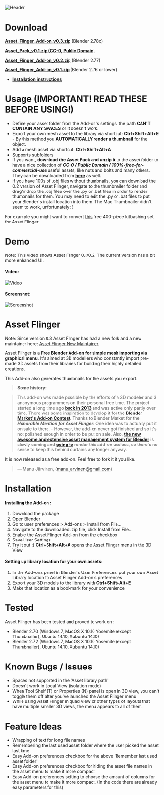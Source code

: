 ![Header](http://i.imgur.com/gp3BdlI.jpg)

# Download

**[Asset_Flinger_Add-on_v0.3.zip](https://github.com/black-h0bB1T/Asset-Flinger/blob/master/releases/Asset_Flinger_Add-on_v0.3.zip?raw=true)** (Blender 2.78c)

**[Asset_Pack_v0.1.zip (CC-0, Public Domain)](http://files.manujarvinen.com/asset_pack_v0.1.zip)**

**[Asset_Flinger_Add-on_v0.2.zip](http://files.manujarvinen.com/Asset_Flinger/Asset_Flinger_Add-on_v0.2.zip)** (Blender 2.77)

**[Asset_Flinger_Add-on_v0.1.zip](http://files.manujarvinen.com/Asset_Flinger/Asset_Flinger_Add-on_v0.1.zip)** (Blender 2.76 or lower)

- **[Installation instructions](https://github.com/BlenderAid/Asset-Flinger#installation)**

# Usage (IMPORTANT! READ THESE BEFORE USING!)

* Define your asset folder from the Add-on's settings, the path **CAN'T CONTAIN ANY SPACES** or it doesn't work.
* Export your own mesh asset to the library via shortcut: **Ctrl+Shift+Alt+E** - By this method you **AUTOMATICALLY render a thumbnail** for the object.
* Add a mesh asset via shortcut: **Ctrl+Shift+Alt+A**
* Supports subfolders
* If you want, **download the Asset Pack and unzip it** to the asset folder to have a nice collection of ***CC-0 / Public Domain / 100%-free-for-commercial-use*** useful assets, like nuts and bolts and many others. They can be downloaded from **[here](http://blenderaid.com/asset_library)** as well.
* If you have 100s of .obj files without thumbnails, you can download the 0.2 version of Asset Flinger, navigate to the thumbnailer folder and drag'n'drop the .obj files over the .py or .bat files in order to render thumbnails for them. You may need to edit the .py or .bat files to put your Blender's install location into them. The Mac Thumbnailer didn't seem to work, unfortunately :(

For example you might want to convert [this](https://gumroad.com/l/HTJJk) free 400-piece kitbashing set for Asset Flinger.

# Demo

Note: This video shows Asset Flinger 0.1/0.2. The current version has a bit more enhanced UI.

#### Video:
<a href="http://youtu.be/qYYoSTjIOTY" target="_blank">![Video](http://i.imgur.com/BwRkfsY.jpg)</a>
#### Screenshot:
![Screenshot](http://i.imgur.com/sjnjRNl.jpg)

# Asset Flinger

Note: Since version 0.3 Asset Flinger has had a new fork and a new maintainer here: [Asset Flinger New Maintainer](https://github.com/black-h0bB1T/Asset-Flinger).

Asset Flinger is a **Free Blender Add-on for simple mesh importing via graphical menu**.
It's aimed at 3D modellers who constantly import pre-made 3D assets from their libraries for building their highly detailed creations.

This Add-on also generates thumbnails for the assets you export.

> **Some history:**

> This add-on was made possible by the efforts of a 3D modeler and 3 anonymous programmers on their personal free time. The project started a long time ago **[back in 2013](http://blenderartists.org/forum/showthread.php?293731-OBJ-Asset-Library-Addon)** and was active only partly over time. There was some inspiration to develop it for the **[Blender Market's Add-on Contest](http://community.cgcookie.com/t/blender-add-on-contest-winners-announced/392)**. Thanks to Blender Market for the ***Honorable Mention for Asset Flinger!*** One idea was to actually put it on sale to there. - However, the add-on never got finished and so it's not polished enough in order to be put on sale. Also, **[the new awesome and extensive asset management system for Blender](https://mont29.wordpress.com/2015/01/14/assets-filebrowser-preliminary-work-experimental-build-i/)** is slowly coming and **[going to](http://wiki.blender.org/index.php/User:Brita/Proposals/UIPreviews)** render this add-on useless, so there's no sense to keep this behind curtains any longer anyway.

It is now released as a free add-on. Feel free to fork it if you like. 

> — Manu Järvinen, ([manu.jarvinen@gmail.com](mailto:manu.jarvinen@gmail.com))

# Installation
#### Installing the Add-on :
1. Download the package
2. Open Blender
3. Go to user preferences > Add-ons > Install from File...
4. Navigate to the downloaded .zip file, click Install from File...
5. Enable the Asset Flinger Add-on from the checkbox
6. Save User Settings
7. Try it out :) **Ctrl+Shift+Alt+A** opens the Asset Flinger menu in the 3D View

#### Setting up library location for your own assets:
1. In the Add-ons panel in Blender's User Preferences, put your own Asset Library location to Asset Flinger Add-on's preferences
2. Export your 3D models to the library with **Ctrl+Shift+Alt+E**
3. Make that location as a bookmark for your convenience

# Tested
Asset Flinger has been tested and proved to work on :
* Blender 2.70 (Windows 7, MacOS X 10.10 Yosemite (except Thumbnailer), Ubuntu 14.10, Xubuntu 14.10)
* Blender 2.72 (Windows 7, MacOS X 10.10 Yosemite (except Thumbnailer), Ubuntu 14.10, Xubuntu 14.10)

# Known Bugs / Issues
* Spaces not supported in the 'Asset library path'
* Doesn't work in Local View (isolation mode)
* When Tool Shelf (T) or Properties (N) panel is open in 3D view, you can't toggle them off after you've launched the Asset Flinger menu
* While using Asset Flinger in quad view or other types of layouts that have multiple smaller 3D views, the menu appears to all of them.

# Feature Ideas

* Wrapping of text for long file names
* Remembering the last used asset folder where the user picked the asset last time
* Easy Add-on preferences checkbox for the above 'Remember last used asset folder'
* Easy Add-on preferences checkbox for hiding the asset file names in the asset menu to make it more compact
* Easy Add-on preferences setting to choose the amount of columns for the asset menu to make it more compact. (In the code there are already easy parameters for this)




